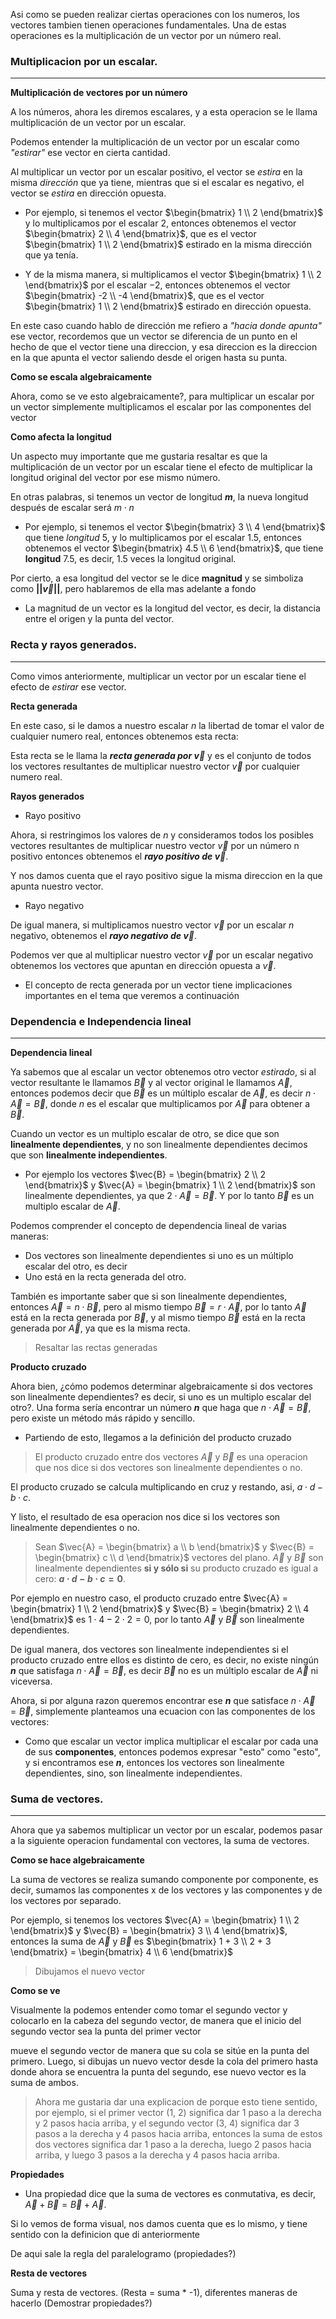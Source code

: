 <!-- Titulo:
Operaciones fundamentales con vectores y sus propiedades
-->

<!-- 
- Vector: $\begin{bmatrix} 1 \\ 2 \end{bmatrix}$
-->

Asi como se pueden realizar ciertas operaciones con los numeros, los vectores tambien tienen operaciones fundamentales. Una de estas operaciones es la multiplicación de un vector por un número real.

### Multiplicacion por un escalar.
---

**Multiplicación de vectores por un número**

A los números, ahora les diremos escalares, y a esta operacion se le llama multiplicación de un vector por un escalar.

<!-- Convertir la palabra "número" en "escalar" -->

Podemos entender la multiplicación de un vector por un escalar como _"estirar"_ ese vector en cierta cantidad.

<!-- Convertir la palabra "escalar" en "estirar?" -->

Al multiplicar un vector por un escalar positivo, el vector se _estira_ en la misma _dirección_ que ya tiene, mientras que si el escalar es negativo, el vector se _estira_ en dirección opuesta.

<!-- Estirar el vector de manera positiva y luego negativa -->

- Por ejemplo, si tenemos el vector $\begin{bmatrix} 1 \\ 2 \end{bmatrix}$ y lo multiplicamos por el escalar $2$, entonces obtenemos el vector $\begin{bmatrix} 2 \\ 4 \end{bmatrix}$, que es el vector $\begin{bmatrix} 1 \\ 2 \end{bmatrix}$ estirado en la misma dirección que ya tenía.

- Y de la misma manera, si multiplicamos el vector $\begin{bmatrix} 1 \\ 2 \end{bmatrix}$ por el escalar $-2$, entonces obtenemos el vector $\begin{bmatrix} -2 \\ -4 \end{bmatrix}$, que es el vector $\begin{bmatrix} 1 \\ 2 \end{bmatrix}$ estirado en dirección opuesta.

En este caso cuando hablo de dirección me refiero a _"hacia donde apunta"_ ese vector, recordemos que un vector se diferencia de un punto en el hecho de que el vector tiene una direccion, y esa direccion es la direccion en la que apunta el vector saliendo desde el origen hasta su punta.

<!-- Mostrar un vector y su direccion -->

**Como se escala algebraicamente**

<!-- Escalamos un vector -->

Ahora, como se ve esto algebraicamente?, para multiplicar un escalar por un vector simplemente multiplicamos el escalar por las componentes del vector

<!-- Hacemos la operacion mostrando por componentes -->

**Como afecta la longitud**

<!-- Dibujar un vector, hacer corchetes con su longitud, y poner un n con su longitud -->

Un aspecto muy importante que me gustaria resaltar es que la multiplicación de un vector por un escalar tiene el efecto de multiplicar la longitud original del vector por ese mismo número.

<!-- Escalar el vector, y mostrar la nueva longitud -->

En otras palabras, si tenemos un vector de longitud **$m$**, la nueva longitud después de escalar será $m \cdot n$

<!-- Animacion con el vector (3, 4) -->

- Por ejemplo, si tenemos el vector $\begin{bmatrix} 3 \\ 4 \end{bmatrix}$ que tiene _longitud_ 5, y lo multiplicamos por el escalar 1.5, entonces obtenemos el vector $\begin{bmatrix} 4.5 \\ 6 \end{bmatrix}$, que tiene **longitud** $7.5$, es decir, 1.5 veces la longitud original.


<!-- Convertir la longitud en n veces la magnitud -->

Por cierto, a esa longitud del vector se le dice **magnitud** y se simboliza como **$|| \vec{v} ||$**, pero hablaremos de ella mas adelante a fondo

- La magnitud de un vector es la longitud del vector, es decir, la distancia entre el origen y la punta del vector.

<!-- **??? Demostracion de pq afecta la magnitud!!!** -->


### Recta y rayos generados.
---

<!-- Escalamos un vector y mostramos el proceso por componentes -->

Como vimos anteriormente, multiplicar un vector por un escalar tiene el efecto de _estirar_ ese vector.

**Recta generada**

<!-- n E R -->

En este caso, si le damos a nuestro escalar $n$ la libertad de tomar el valor de cualquier numero real, entonces obtenemos esta recta:

<!-- Dibujamos una recta y n recorriendo todos los reales (Puntos sobre la recta como conjunto) -->

Esta recta se le llama la _**recta generada por $\vec{v}$**_ y es el conjunto de todos los vectores resultantes de multiplicar nuestro vector $\vec{v}$ por cualquier numero real.

<!-- Notacion matemtica -->

**Rayos generados**

- Rayo positivo

<!-- Mostramos el rayo positivo -->

Ahora, si restringimos los valores de $n$ y consideramos todos los posibles vectores resultantes de multiplicar nuestro vector $\vec{v}$ por un número n positivo entonces obtenemos el _**rayo positivo de $\vec{v}$**_.

Y nos damos cuenta que el rayo positivo sigue la misma direccion en la que apunta nuestro vector.

- Rayo negativo

<!-- Mostramos el rayo negativo -->

De igual manera, si multiplicamos nuestro vector $\vec{v}$ por un escalar $n$ negativo, obtenemos el _**rayo negativo de $\vec{v}$**_.

Podemos ver que al multiplicar nuestro vector $\vec{v}$ por un escalar negativo obtenemos los vectores que apuntan en dirección opuesta a $\vec{v}$.

- El concepto de recta generada por un vector tiene implicaciones importantes en el tema que veremos a continuación


### Dependencia e Independencia lineal
---

**Dependencia lineal**

<!-- Concepto de dependencia lineal -->

Ya sabemos que al escalar un vector obtenemos otro vector _estirado_, si al vector resultante le llamamos $\vec{B}$ y al vector original le llamamos $\vec{A}$, entonces podemos decir que $\vec{B}$ es un múltiplo escalar de $\vec{A}$, es decir $n \cdot \vec{A} = \vec{B}$, donde $n$ es el escalar que multiplicamos por $\vec{A}$ para obtener a $\vec{B}$.

Cuando un vector es un multiplo escalar de otro, se dice que son **linealmente dependientes**, y no son linealmente dependientes decimos que son **linealmente independientes**.

<!-- Dibujar vectores (2, 4) y (1, 2) y sus etiquetas -->

- Por ejemplo los vectores $\vec{B} = \begin{bmatrix} 2 \\ 2 \end{bmatrix}$ y $\vec{A} = \begin{bmatrix} 1 \\ 2 \end{bmatrix}$ son linealmente dependientes, ya que $2 \cdot \vec{A} = \vec{B}$. Y por lo tanto $\vec{B}$ es un multiplo escalar de $\vec{A}$.

<!-- Dibujar vectores (2, 4) y (1, 2) y mostrar que $\vec{A} = 2 \cdot \vec{B}$ -->

Podemos comprender el concepto de dependencia lineal de varias maneras:
- Dos vectores son linealmente dependientes si uno es un múltiplo escalar del otro, es decir
- Uno está en la recta generada del otro.

<!-- Multiplo escalar = en la recta generada -->

También es importante saber que si son linealmente dependientes, entonces $\vec{A} = n \cdot \vec{B}$, pero al mismo tiempo $\vec{B} = r \cdot \vec{A}$, por lo tanto $\vec{A}$ está en la recta generada por $\vec{B}$, y al mismo tiempo $\vec{B}$ está en la recta generada por $\vec{A}$, ya que es la misma recta.

> Resaltar las rectas generadas


**Producto cruzado**

Ahora bien, ¿cómo podemos determinar algebraicamente si dos vectores son linealmente dependientes? es decir, si uno es un multiplo escalar del otro?.
Una forma sería encontrar un número **$n$** que haga que $n \cdot \vec{A} = \vec{B}$, pero existe un método más rápido y sencillo.

- Partiendo de esto, llegamos a la definición del producto cruzado

<!-- Definicion producto cruzado -->

> El producto cruzado entre dos vectores $\vec{A}$ y $\vec{B}$ es una operacion que nos dice si dos vectores son linealmente dependientes o no.

<!-- Definicion producto cruzado algebraicamente, con 2 vectores $\begin{bmatrix} a \\ b \end{bmatrix} $ y $\begin{bmatrix} c \\ d \end{bmatrix}$ compontentes -->

El producto cruzado se calcula multiplicando en cruz y restando, asi, $a \cdot d - b \cdot c$.

Y listo, el resultado de esa operacion nos dice si los vectores son linealmente dependientes o no.

<!-- Dependencia lineal con el producto cruzado -->

> Sean $\vec{A} = \begin{bmatrix} a \\ b \end{bmatrix}$ y $\vec{B} = \begin{bmatrix} c \\ d \end{bmatrix}$ vectores del plano. $\vec{A}$ y $\vec{B}$ son linealmente dependientes **si y sólo si** su producto cruzado es igual a cero: **$a \cdot d - b \cdot c = 0$**.

<!-- Animacion producto cruzado por componentes -->

Por ejemplo en nuestro caso, el producto cruzado entre $\vec{A} = \begin{bmatrix} 1 \\ 2 \end{bmatrix}$ y $\vec{B} = \begin{bmatrix} 2 \\ 4 \end{bmatrix}$ es $1 \cdot 4 - 2 \cdot 2 = 0$, por lo tanto $\vec{A}$ y $\vec{B}$ son linealmente dependientes.

<!-- Animacion producto cruzado por componentes con numeros -->

De igual manera, dos vectores son linealmente independientes si el producto cruzado entre ellos es distinto de cero, es decir, no existe ningún **$n$** que satisfaga $n \cdot \vec{A} = \vec{B}$, es decir $\vec{B}$ no es un múltiplo escalar de $\vec{A}$ ni viceversa.

Ahora, si por alguna razon queremos encontrar ese **$n$** que satisface $n \cdot \vec{A} = \vec{B}$, simplemente planteamos una ecuacion con las componentes de los vectores:

<!-- Convertir a ecuaciones de componentes y despejar n -->

- Como que escalar un vector implica multiplicar el escalar por cada una de sus **componentes**, entonces podemos expresar "esto" como "esto", y si encontramos ese **$n$**, entonces los vectores son linealmente dependientes, sino, son linealmente independientes.


### Suma de vectores.
---

Ahora que ya sabemos multiplicar un vector por un escalar, podemos pasar a la siguiente operacion fundamental con vectores, la suma de vectores.

**Como se hace algebraicamente**

<!-- Suma de vectores por componentes -->

La suma de vectores se realiza sumando componente por componente, es decir, sumamos las componentes x de los vectores y las componentes y de los vectores por separado.

<!-- ejemplo con vectores (1, 2) y (3, 4) -->

Por ejemplo, si tenemos los vectores $\vec{A} = \begin{bmatrix} 1 \\ 2 \end{bmatrix}$ y $\vec{B} = \begin{bmatrix} 3 \\ 4 \end{bmatrix}$, entonces la suma de $\vec{A}$ y $\vec{B}$ es $\begin{bmatrix} 1 + 3 \\ 2 + 3 \end{bmatrix} = \begin{bmatrix} 4 \\ 6 \end{bmatrix}$

> Dibujamos el nuevo vector

**Como se ve**

Visualmente la podemos entender como tomar el segundo vector y colocarlo en la cabeza del segundo vector, de manera que el inicio del segundo vector sea la punta del primer vector

mueve el segundo vector de manera que su cola se sitúe en la punta del primero. Luego, si dibujas un nuevo vector desde la cola del primero hasta donde ahora se encuentra la punta del segundo, ese nuevo vector es la suma de ambos.

> Ahora me gustaria dar una explicacion de porque esto tiene sentido, por ejemplo, si el primer vector (1, 2) significa dar 1 paso a la derecha y 2 pasos hacia arriba, y el segundo vector (3, 4) significa dar 3 pasos a la derecha y 4 pasos hacia arriba, entonces la suma de estos dos vectores significa dar 1 paso a la derecha, luego 2 pasos hacia arriba, y luego 3 pasos a la derecha y 4 pasos hacia arriba.


**Propiedades**

- Una propiedad dice que la suma de vectores es conmutativa, es decir, $\vec{A} + \vec{B} = \vec{B} + \vec{A}$.

<!-- Dibujar vectores (1, 2) y (3, 4) y mostrar que $\vec{A}$ + $\vec{B}$ = $\vec{B}$ + A -->

Si lo vemos de forma visual, nos damos cuenta que es lo mismo, y tiene sentido con la definicion que di anteriormente

De aqui sale la regla del paralelogramo (propiedades?)

**Resta de vectores**

Suma y resta de vectores. (Resta = suma \* -1), diferentes maneras de hacerlo
(Demostrar propiedades?)

<!-- Aclarar que no todo es re técnico sino que se simplifican algunas cosas que pueden no ser del  todo “fieles” a la explicación matemática. -->
